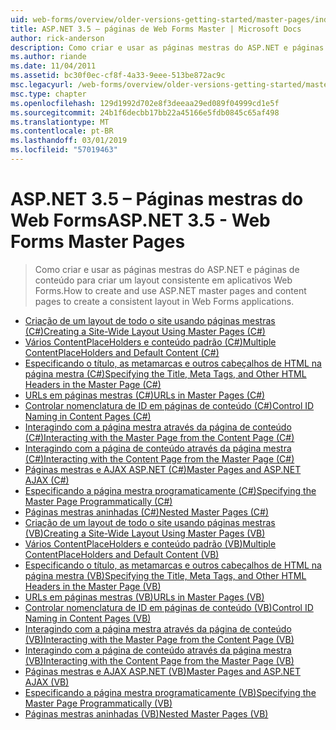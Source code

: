 ```yaml
---
uid: web-forms/overview/older-versions-getting-started/master-pages/index
title: ASP.NET 3.5 – páginas de Web Forms Master | Microsoft Docs
author: rick-anderson
description: Como criar e usar as páginas mestras do ASP.NET e páginas de conteúdo para criar um layout consistente em aplicativos Web Forms.
ms.author: riande
ms.date: 11/04/2011
ms.assetid: bc30f0ec-cf8f-4a33-9eee-513be872ac9c
msc.legacyurl: /web-forms/overview/older-versions-getting-started/master-pages
msc.type: chapter
ms.openlocfilehash: 129d1992d702e8f3deeaa29ed089f04999cd1e5f
ms.sourcegitcommit: 24b1f6decbb17bb22a45166e5fdb0845c65af498
ms.translationtype: MT
ms.contentlocale: pt-BR
ms.lasthandoff: 03/01/2019
ms.locfileid: "57019463"
---
```

<a name="aspnet-35---web-forms-master-pages"></a><span data-ttu-id="8e773-103">ASP.NET 3.5 – Páginas mestras do Web Forms</span><span class="sxs-lookup"><span data-stu-id="8e773-103">ASP.NET 3.5 - Web Forms Master Pages</span></span>
====================
> <span data-ttu-id="8e773-104">Como criar e usar as páginas mestras do ASP.NET e páginas de conteúdo para criar um layout consistente em aplicativos Web Forms.</span><span class="sxs-lookup"><span data-stu-id="8e773-104">How to create and use ASP.NET master pages and content pages to create a consistent layout in Web Forms applications.</span></span>


- [<span data-ttu-id="8e773-105">Criação de um layout de todo o site usando páginas mestras (C#)</span><span class="sxs-lookup"><span data-stu-id="8e773-105">Creating a Site-Wide Layout Using Master Pages (C#)</span></span>](creating-a-site-wide-layout-using-master-pages-cs.md)
- [<span data-ttu-id="8e773-106">Vários ContentPlaceHolders e conteúdo padrão (C#)</span><span class="sxs-lookup"><span data-stu-id="8e773-106">Multiple ContentPlaceHolders and Default Content (C#)</span></span>](multiple-contentplaceholders-and-default-content-cs.md)
- [<span data-ttu-id="8e773-107">Especificando o título, as metamarcas e outros cabeçalhos de HTML na página mestra (C#)</span><span class="sxs-lookup"><span data-stu-id="8e773-107">Specifying the Title, Meta Tags, and Other HTML Headers in the Master Page (C#)</span></span>](specifying-the-title-meta-tags-and-other-html-headers-in-the-master-page-cs.md)
- [<span data-ttu-id="8e773-108">URLs em páginas mestras (C#)</span><span class="sxs-lookup"><span data-stu-id="8e773-108">URLs in Master Pages (C#)</span></span>](urls-in-master-pages-cs.md)
- [<span data-ttu-id="8e773-109">Controlar nomenclatura de ID em páginas de conteúdo (C#)</span><span class="sxs-lookup"><span data-stu-id="8e773-109">Control ID Naming in Content Pages (C#)</span></span>](control-id-naming-in-content-pages-cs.md)
- [<span data-ttu-id="8e773-110">Interagindo com a página mestra através da página de conteúdo (C#)</span><span class="sxs-lookup"><span data-stu-id="8e773-110">Interacting with the Master Page from the Content Page (C#)</span></span>](interacting-with-the-master-page-from-the-content-page-cs.md)
- [<span data-ttu-id="8e773-111">Interagindo com a página de conteúdo através da página mestra (C#)</span><span class="sxs-lookup"><span data-stu-id="8e773-111">Interacting with the Content Page from the Master Page (C#)</span></span>](interacting-with-the-content-page-from-the-master-page-cs.md)
- [<span data-ttu-id="8e773-112">Páginas mestras e AJAX ASP.NET (C#)</span><span class="sxs-lookup"><span data-stu-id="8e773-112">Master Pages and ASP.NET AJAX (C#)</span></span>](master-pages-and-asp-net-ajax-cs.md)
- [<span data-ttu-id="8e773-113">Especificando a página mestra programaticamente (C#)</span><span class="sxs-lookup"><span data-stu-id="8e773-113">Specifying the Master Page Programmatically (C#)</span></span>](specifying-the-master-page-programmatically-cs.md)
- [<span data-ttu-id="8e773-114">Páginas mestras aninhadas (C#)</span><span class="sxs-lookup"><span data-stu-id="8e773-114">Nested Master Pages (C#)</span></span>](nested-master-pages-cs.md)
- [<span data-ttu-id="8e773-115">Criação de um layout de todo o site usando páginas mestras (VB)</span><span class="sxs-lookup"><span data-stu-id="8e773-115">Creating a Site-Wide Layout Using Master Pages (VB)</span></span>](creating-a-site-wide-layout-using-master-pages-vb.md)
- [<span data-ttu-id="8e773-116">Vários ContentPlaceHolders e conteúdo padrão (VB)</span><span class="sxs-lookup"><span data-stu-id="8e773-116">Multiple ContentPlaceHolders and Default Content (VB)</span></span>](multiple-contentplaceholders-and-default-content-vb.md)
- [<span data-ttu-id="8e773-117">Especificando o título, as metamarcas e outros cabeçalhos de HTML na página mestra (VB)</span><span class="sxs-lookup"><span data-stu-id="8e773-117">Specifying the Title, Meta Tags, and Other HTML Headers in the Master Page (VB)</span></span>](specifying-the-title-meta-tags-and-other-html-headers-in-the-master-page-vb.md)
- [<span data-ttu-id="8e773-118">URLs em páginas mestras (VB)</span><span class="sxs-lookup"><span data-stu-id="8e773-118">URLs in Master Pages (VB)</span></span>](urls-in-master-pages-vb.md)
- [<span data-ttu-id="8e773-119">Controlar nomenclatura de ID em páginas de conteúdo (VB)</span><span class="sxs-lookup"><span data-stu-id="8e773-119">Control ID Naming in Content Pages (VB)</span></span>](control-id-naming-in-content-pages-vb.md)
- [<span data-ttu-id="8e773-120">Interagindo com a página mestra através da página de conteúdo (VB)</span><span class="sxs-lookup"><span data-stu-id="8e773-120">Interacting with the Master Page from the Content Page (VB)</span></span>](interacting-with-the-master-page-from-the-content-page-vb.md)
- [<span data-ttu-id="8e773-121">Interagindo com a página de conteúdo através da página mestra (VB)</span><span class="sxs-lookup"><span data-stu-id="8e773-121">Interacting with the Content Page from the Master Page (VB)</span></span>](interacting-with-the-content-page-from-the-master-page-vb.md)
- [<span data-ttu-id="8e773-122">Páginas mestras e AJAX ASP.NET (VB)</span><span class="sxs-lookup"><span data-stu-id="8e773-122">Master Pages and ASP.NET AJAX (VB)</span></span>](master-pages-and-asp-net-ajax-vb.md)
- [<span data-ttu-id="8e773-123">Especificando a página mestra programaticamente (VB)</span><span class="sxs-lookup"><span data-stu-id="8e773-123">Specifying the Master Page Programmatically (VB)</span></span>](specifying-the-master-page-programmatically-vb.md)
- [<span data-ttu-id="8e773-124">Páginas mestras aninhadas (VB)</span><span class="sxs-lookup"><span data-stu-id="8e773-124">Nested Master Pages (VB)</span></span>](nested-master-pages-vb.md)
